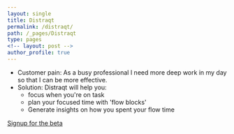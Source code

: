 ```yaml
---
layout: single
title: Distraqt
permalink: /distraqt/
path: /_pages/Distraqt
type: pages
<!-- layout: post -->
author_profile: true
---
```


- Customer pain: As a busy professional I need more deep work in my day so that I can be more effective. 
- Solution: Distraqt will help you: 
     - focus when you're on task
     - plan your focused time with 'flow blocks'
     - Generate insights on how you spent your flow time

[Signup for the beta](https://directedattention.com/)